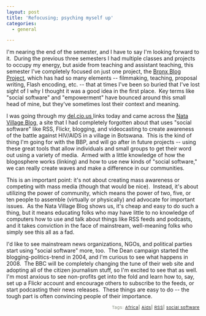 ```yaml
---
layout: post
title: 'Refocusing; psyching myself up'
categories:
  - general

---
```


I'm nearing the end of the semester, and I have to say I'm looking forward to it.  During the previous three semesters I had multiple classes and projects to occupy my energy, but aside from teaching and assistant teaching, this semester I've completely focused on just one project, the <a href="http://www.bronxblogproject.org">Bronx Blog Project</a>, which has had so many elements -- filmmaking, teaching, proposal writing, Flash encoding, etc. -- that at times I've been so buried that I've lost sight of I why I thought it was a good idea in the first place.  Key terms like "social software" and "empowerment" have bounced around this small head of mine, but they've sometimes lost their context and meaning.

I was going through my <a href="http://del.icio.us">del.cio.us </a> links today and came across the <a href="http://natavillage.typepad.com/">Nata Village Blog</a>, a site that I had completely forgotten about that uses "social software" like RSS, Flickr, blogging, and videocasting to create awareness of the battle against HIV/AIDS in a village in Botswana.  This is the kind of thing I'm going for with the BBP, and will go after in future projects -- using these great tools that allow individuals and small groups to get their word out using a variety of media.  Armed with a little knowledge of how the blogosphere works (linking) and how to use new kinds of "social software," we can really create waves and make a difference in our communities.

This is an important point: it's not about creating mass awareness or competing with mass media (though that would be nice).  Instead, it's about utilizing the power of community, which means the power of two, five, or ten people to assemble (virtually or physically) and advocate for important issues.  As the Nata Village Blog shows us, it's cheap and easy to do such a thing, but it means educating folks who may have little to no knowledge of computers how to use and talk about things like RSS feeds and podcasts, and it takes conviction in the face of mainstream, well-meaning folks who simply see this all as a fad.

I'd like to see mainstream news organizations, NGOs, and political parties start using "social software" more, too.  The Dean campaign started the blogging-politics-trend in 2004, and I'm curious to see what happens in 2008.  The BBC will be completely changing the tune of their web site and adopting all of the citizen journalism stuff, so I'm excited to see that as well.  I'm most anxious to see non-profits get into the fold and learn how to, say, set up a Flickr account and encourage others to subscribe to the feeds, or start podcasting their news releases.  These things are easy to do -- the tough part is often convincing people of their importance.

<!-- technorati tags start --><p style="text-align:right;font-size:11px;letter-spacing:.05em;color:#808979;">Tags: <a href="http://www.technorati.com/tag/Africa" rel="tag">Africa</a><strong>|</strong> <a href="http://www.technorati.com/tag/Aids" rel="tag">Aids</a><strong>|</strong> <a href="http://www.technorati.com/tag/RSS" rel="tag">RSS</a><strong>|</strong> <a href="http://www.technorati.com/tag/social software" rel="tag">social software</a></p><!-- technorati tags end -->
